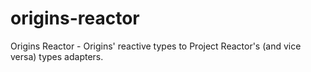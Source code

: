# origins-reactor
Origins Reactor - Origins' reactive types to Project Reactor's (and vice versa) types adapters.
